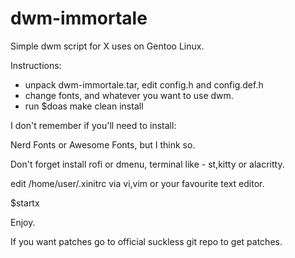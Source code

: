 # dwm-immortale
Simple dwm script for X uses on Gentoo Linux.

Instructions:
- unpack dwm-immortale.tar, edit config.h and config.def.h
- change fonts, and whatever you want to use dwm.
- run $doas make clean install

I don't remember if you'll need to install:

Nerd Fonts or Awesome Fonts, but I think so.

Don't forget install rofi or dmenu, terminal like - st,kitty or alacritty.

edit /home/user/.xinitrc via vi,vim or your favourite text editor.

$startx

Enjoy.

If you want patches go to official suckless git repo to get patches.
